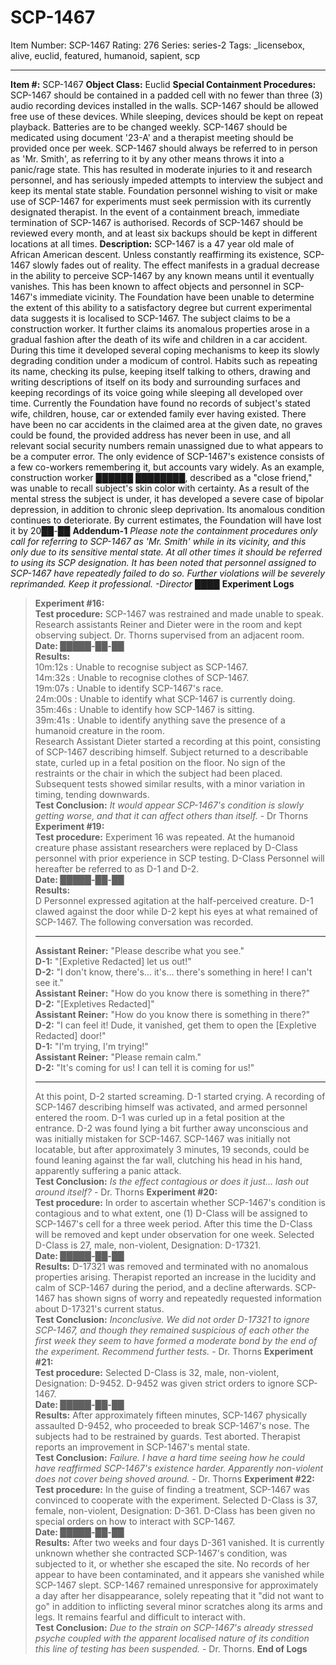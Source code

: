 # SCP-1467
Item Number: SCP-1467
Rating: 276
Series: series-2
Tags: _licensebox, alive, euclid, featured, humanoid, sapient, scp

---

**Item #:** SCP-1467
**Object Class:** Euclid
**Special Containment Procedures:** SCP-1467 should be contained in a padded cell with no fewer than three (3) audio recording devices installed in the walls. SCP-1467 should be allowed free use of these devices. While sleeping, devices should be kept on repeat playback. Batteries are to be changed weekly. SCP-1467 should be medicated using document '23-A' and a therapist meeting should be provided once per week. SCP-1467 should always be referred to in person as 'Mr. Smith', as referring to it by any other means throws it into a panic/rage state. This has resulted in moderate injuries to it and research personnel, and has seriously impeded attempts to interview the subject and keep its mental state stable. Foundation personnel wishing to visit or make use of SCP-1467 for experiments must seek permission with its currently designated therapist. In the event of a containment breach, immediate termination of SCP-1467 is authorised. Records of SCP-1467 should be reviewed every month, and at least six backups should be kept in different locations at all times.
**Description:** SCP-1467 is a 47 year old male of African American descent. Unless constantly reaffirming its existence, SCP-1467 slowly fades out of reality. The effect manifests in a gradual decrease in the ability to perceive SCP-1467 by any known means until it eventually vanishes. This has been known to affect objects and personnel in SCP-1467's immediate vicinity. The Foundation have been unable to determine the extent of this ability to a satisfactory degree but current experimental data suggests it is localised to SCP-1467. The subject claims to be a construction worker. It further claims its anomalous properties arose in a gradual fashion after the death of its wife and children in a car accident.
During this time it developed several coping mechanisms to keep its slowly degrading condition under a modicum of control. Habits such as repeating its name, checking its pulse, keeping itself talking to others, drawing and writing descriptions of itself on its body and surrounding surfaces and keeping recordings of its voice going while sleeping all developed over time. Currently the Foundation have found no records of subject's stated wife, children, house, car or extended family ever having existed. There have been no car accidents in the claimed area at the given date, no graves could be found, the provided address has never been in use, and all relevant social security numbers remain unassigned due to what appears to be a computer error.
The only evidence of SCP-1467's existence consists of a few co-workers remembering it, but accounts vary widely. As an example, construction worker ██████ ████████, described as a "close friend," was unable to recall subject's skin color with certainty. As a result of the mental stress the subject is under, it has developed a severe case of bipolar depression, in addition to chronic sleep deprivation. Its anomalous condition continues to deteriorate. By current estimates, the Foundation will have lost it by 20██-██
**Addendum-1** _Please note the containment procedures only call for referring to SCP-1467 as 'Mr. Smith' while in its vicinity, and this only due to its sensitive mental state. At all other times it should be referred to using its SCP designation. It has been noted that personnel assigned to SCP-1467 have repeatedly failed to do so. Further violations will be severely reprimanded. Keep it professional. -Director ████_
**Experiment Logs**
> **Experiment #16:**  
>  **Test procedure:** SCP-1467 was restrained and made unable to speak. Research assistants Reiner and Dieter were in the room and kept observing subject. Dr. Thorns supervised from an adjacent room.  
>  **Date: █████-██-██**  
>  **Results:**  
>  10m:12s : Unable to recognise subject as SCP-1467.  
>  14m:32s : Unable to recognise clothes of SCP-1467.  
>  19m:07s : Unable to identify SCP-1467's race.  
>  24m:00s : Unable to identify what SCP-1467 is currently doing.  
>  35m:46s : Unable to identify how SCP-1467 is sitting.  
>  39m:41s : Unable to identify anything save the presence of a humanoid creature in the room.  
>  Research Assistant Dieter started a recording at this point, consisting of SCP-1467 describing himself. Subject returned to a describable state, curled up in a fetal position on the floor. No sign of the restraints or the chair in which the subject had been placed. Subsequent tests showed similar results, with a minor variation in timing, tending downwards.  
>  **Test Conclusion:** _It would appear SCP-1467's condition is slowly getting worse, and that it can affect others than itself._ \- Dr Thorns
> **Experiment #19:**  
>  **Test procedure:** Experiment 16 was repeated. At the humanoid creature phase assistant researchers were replaced by D-Class personnel with prior experience in SCP testing. D-Class Personnel will hereafter be referred to as D-1 and D-2.  
>  **Date: █████-██-██**  
>  **Results:**  
>  D Personnel expressed agitation at the half-perceived creature. D-1 clawed against the door while D-2 kept his eyes at what remained of SCP-1467. The following conversation was recorded.
> * * *
> **Assistant Reiner:** "Please describe what you see."  
>  **D-1:** "[Expletive Redacted] let us out!"  
>  **D-2:** "I don't know, there's… it's… there's something in here! I can't see it."  
>  **Assistant Reiner:** "How do you know there is something in there?"  
>  **D-2:** "[Expletives Redacted]"  
>  **Assistant Reiner:** "How do you know there is something in there?"  
>  **D-2:** "I can feel it! Dude, it vanished, get them to open the [Expletive Redacted] door!"  
>  **D-1:** "I'm trying, I'm trying!"  
>  **Assistant Reiner:** "Please remain calm."  
>  **D-2:** "It's coming for us! I can tell it is coming for us!"
> * * *
> At this point, D-2 started screaming. D-1 started crying. A recording of SCP-1467 describing himself was activated, and armed personnel entered the room. D-1 was curled up in a fetal position at the entrance. D-2 was found lying a bit further away unconscious and was initially mistaken for SCP-1467. SCP-1467 was initially not locatable, but after approximately 3 minutes, 19 seconds, could be found leaning against the far wall, clutching his head in his hand, apparently suffering a panic attack.  
>  **Test Conclusion:** _Is the effect contagious or does it just… lash out around itself?_ \- Dr. Thorns
> **Experiment #20:**  
>  **Test procedure:** In order to ascertain whether SCP-1467's condition is contagious and to what extent, one (1) D-Class will be assigned to SCP-1467's cell for a three week period. After this time the D-Class will be removed and kept under observation for one week. Selected D-Class is 27, male, non-violent, Designation: D-17321.  
>  **Date: █████-██-██**  
>  **Results:** D-17321 was removed and terminated with no anomalous properties arising. Therapist reported an increase in the lucidity and calm of SCP-1467 during the period, and a decline afterwards. SCP-1467 has shown signs of worry and repeatedly requested information about D-17321's current status.  
>  **Test Conclusion:** _Inconclusive. We did not order D-17321 to ignore SCP-1467, and though they remained suspicious of each other the first week they seem to have formed a moderate bond by the end of the experiment. Recommend further tests._ \- Dr. Thorns
> **Experiment #21:**  
>  **Test procedure:** Selected D-Class is 32, male, non-violent, Designation: D-9452. D-9452 was given strict orders to ignore SCP-1467.  
>  **Date: █████-██-██**  
>  **Results:** After approximately fifteen minutes, SCP-1467 physically assaulted D-9452, who proceeded to break SCP-1467's nose. The subjects had to be restrained by guards. Test aborted. Therapist reports an improvement in SCP-1467's mental state.  
>  **Test Conclusion:** _Failure. I have a hard time seeing how he could have reaffirmed SCP-1467's existence harder. Apparently non-violent does not cover being shoved around._ \- Dr. Thorns
> **Experiment #22:**  
>  **Test procedure:** In the guise of finding a treatment, SCP-1467 was convinced to cooperate with the experiment. Selected D-Class is 37, female, non-violent, Designation: D-361. D-Class has been given no special orders on how to interact with SCP-1467.  
>  **Date: █████-██-██**  
>  **Results:** After two weeks and four days D-361 vanished. It is currently unknown whether she contracted SCP-1467's condition, was subjected to it, or whether she escaped the site. No records of her appear to have been contaminated, and it appears she vanished while SCP-1467 slept. SCP-1467 remained unresponsive for approximately a day after her disappearance, solely repeating that it "did not want to go" in addition to inflicting several minor scratches along its arms and legs. It remains fearful and difficult to interact with.  
>  **Test Conclusion:** _Due to the strain on SCP-1467's already stressed psyche coupled with the apparent localised nature of its condition this line of testing has been suspended._ \- Dr. Thorns.
**End of Logs**